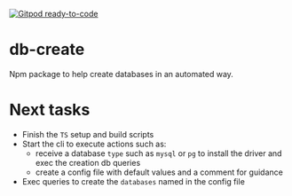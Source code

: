 [![Gitpod ready-to-code](https://img.shields.io/badge/Gitpod-ready--to--code-blue?logo=gitpod)](https://gitpod.io/#https://github.com/rafaelcascalho/db-create)

# db-create
Npm package to help create databases in an automated way.

# Next tasks
- Finish the `TS` setup and build scripts
- Start the cli to execute actions such as:
    - receive a database `type` such as `mysql` or `pg` to install the driver and exec the creation db queries
    - create a config file with default values and a comment for guidance
- Exec queries to create the `databases` named in the config file
